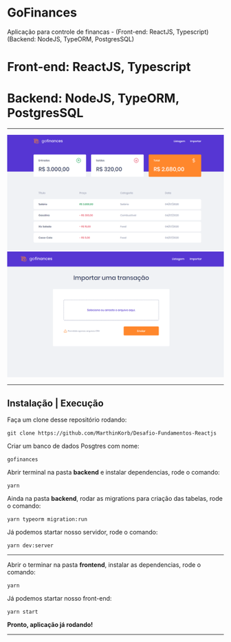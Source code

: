 # GoFinances
Aplicação para controle de financas - (Front-end: ReactJS, Typescript) (Backend: NodeJS, TypeORM, PostgresSQL)


# Front-end: ReactJS, Typescript
# Backend: NodeJS, TypeORM, PostgresSQL

----------------------------------------------------

<p align="center">
<img src=".github/dashboard.png" width=800">
<img src=".github/import.png" width=800">
</p>

----------------------------------------------------

## Instalação | Execução

Faça um clone desse repositório rodando:

    git clone https://github.com/MarthinKorb/Desafio-Fundamentos-Reactjs


Criar um banco de dados Posgtres com nome:

    gofinances

Abrir terminal na pasta **backend** e instalar dependencias, rode o comando:

    yarn

Ainda na pasta **backend**, rodar as migrations para criação das tabelas, rode o comando:

    yarn typeorm migration:run

Já podemos startar nosso servidor, rode o comando:

    yarn dev:server

----------------------------------------------------

Abrir o terminar na pasta **frontend**, instalar as dependencias, rode o comando:

    yarn

Já podemos startar nosso front-end:

    yarn start

**Pronto, aplicação já rodando!**

----------------------------------------------------

#
